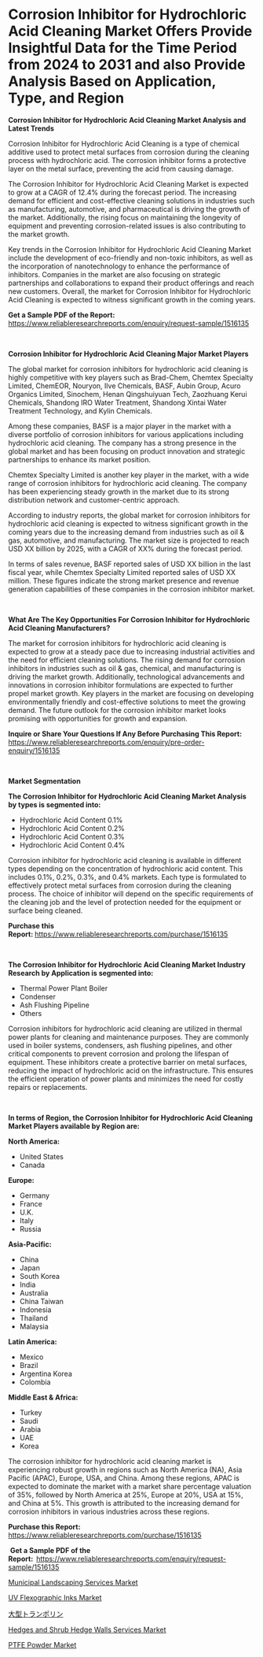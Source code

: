 <p><h1>Corrosion Inhibitor for Hydrochloric Acid Cleaning Market Offers Provide Insightful Data for the Time Period from 2024 to 2031 and also Provide Analysis Based on Application, Type, and Region</h1></p><p><strong>Corrosion Inhibitor for Hydrochloric Acid Cleaning Market Analysis and Latest Trends</strong></p>
<p><p>Corrosion Inhibitor for Hydrochloric Acid Cleaning is a type of chemical additive used to protect metal surfaces from corrosion during the cleaning process with hydrochloric acid. The corrosion inhibitor forms a protective layer on the metal surface, preventing the acid from causing damage.</p><p>The Corrosion Inhibitor for Hydrochloric Acid Cleaning Market is expected to grow at a CAGR of 12.4% during the forecast period. The increasing demand for efficient and cost-effective cleaning solutions in industries such as manufacturing, automotive, and pharmaceutical is driving the growth of the market. Additionally, the rising focus on maintaining the longevity of equipment and preventing corrosion-related issues is also contributing to the market growth.</p><p>Key trends in the Corrosion Inhibitor for Hydrochloric Acid Cleaning Market include the development of eco-friendly and non-toxic inhibitors, as well as the incorporation of nanotechnology to enhance the performance of inhibitors. Companies in the market are also focusing on strategic partnerships and collaborations to expand their product offerings and reach new customers. Overall, the market for Corrosion Inhibitor for Hydrochloric Acid Cleaning is expected to witness significant growth in the coming years.</p></p>
<p><strong>Get a Sample PDF of the Report:&nbsp;</strong> <a href="https://www.reliableresearchreports.com/enquiry/request-sample/1516135">https://www.reliableresearchreports.com/enquiry/request-sample/1516135</a></p>
<p>&nbsp;</p>
<p><strong>Corrosion Inhibitor for Hydrochloric Acid Cleaning Major Market Players</strong></p>
<p><p>The global market for corrosion inhibitors for hydrochloric acid cleaning is highly competitive with key players such as Brad-Chem, Chemtex Specialty Limited, ChemEOR, Nouryon, Ilve Chemicals, BASF, Aubin Group, Acuro Organics Limited, Sinochem, Henan Qingshuiyuan Tech, Zaozhuang Kerui Chemicals, Shandong IRO Water Treatment, Shandong Xintai Water Treatment Technology, and Kylin Chemicals. </p><p>Among these companies, BASF is a major player in the market with a diverse portfolio of corrosion inhibitors for various applications including hydrochloric acid cleaning. The company has a strong presence in the global market and has been focusing on product innovation and strategic partnerships to enhance its market position.</p><p>Chemtex Specialty Limited is another key player in the market, with a wide range of corrosion inhibitors for hydrochloric acid cleaning. The company has been experiencing steady growth in the market due to its strong distribution network and customer-centric approach.</p><p>According to industry reports, the global market for corrosion inhibitors for hydrochloric acid cleaning is expected to witness significant growth in the coming years due to the increasing demand from industries such as oil & gas, automotive, and manufacturing. The market size is projected to reach USD XX billion by 2025, with a CAGR of XX% during the forecast period.</p><p>In terms of sales revenue, BASF reported sales of USD XX billion in the last fiscal year, while Chemtex Specialty Limited reported sales of USD XX million. These figures indicate the strong market presence and revenue generation capabilities of these companies in the corrosion inhibitor market.</p></p>
<p>&nbsp;</p>
<p><strong>What Are The Key Opportunities For Corrosion Inhibitor for Hydrochloric Acid Cleaning Manufacturers?</strong></p>
<p><p>The market for corrosion inhibitors for hydrochloric acid cleaning is expected to grow at a steady pace due to increasing industrial activities and the need for efficient cleaning solutions. The rising demand for corrosion inhibitors in industries such as oil & gas, chemical, and manufacturing is driving the market growth. Additionally, technological advancements and innovations in corrosion inhibitor formulations are expected to further propel market growth. Key players in the market are focusing on developing environmentally friendly and cost-effective solutions to meet the growing demand. The future outlook for the corrosion inhibitor market looks promising with opportunities for growth and expansion.</p></p>
<p><strong>Inquire or Share Your Questions If Any Before Purchasing This Report:</strong> <a href="https://www.reliableresearchreports.com/enquiry/pre-order-enquiry/1516135">https://www.reliableresearchreports.com/enquiry/pre-order-enquiry/1516135</a></p>
<p>&nbsp;</p>
<p><strong>Market Segmentation</strong></p>
<p><strong>The Corrosion Inhibitor for Hydrochloric Acid Cleaning Market Analysis by types is segmented into:</strong></p>
<p><ul><li>Hydrochloric Acid Content 0.1%</li><li>Hydrochloric Acid Content 0.2%</li><li>Hydrochloric Acid Content 0.3%</li><li>Hydrochloric Acid Content 0.4%</li></ul></p>
<p><p>Corrosion inhibitor for hydrochloric acid cleaning is available in different types depending on the concentration of hydrochloric acid content. This includes 0.1%, 0.2%, 0.3%, and 0.4% markets. Each type is formulated to effectively protect metal surfaces from corrosion during the cleaning process. The choice of inhibitor will depend on the specific requirements of the cleaning job and the level of protection needed for the equipment or surface being cleaned.</p></p>
<p><strong>Purchase this Report:&nbsp;</strong><a href="https://www.reliableresearchreports.com/purchase/1516135">https://www.reliableresearchreports.com/purchase/1516135</a></p>
<p>&nbsp;</p>
<p><strong>The Corrosion Inhibitor for Hydrochloric Acid Cleaning Market Industry Research by Application is segmented into:</strong></p>
<p><ul><li>Thermal Power Plant Boiler</li><li>Condenser</li><li>Ash Flushing Pipeline</li><li>Others</li></ul></p>
<p><p>Corrosion inhibitors for hydrochloric acid cleaning are utilized in thermal power plants for cleaning and maintenance purposes. They are commonly used in boiler systems, condensers, ash flushing pipelines, and other critical components to prevent corrosion and prolong the lifespan of equipment. These inhibitors create a protective barrier on metal surfaces, reducing the impact of hydrochloric acid on the infrastructure. This ensures the efficient operation of power plants and minimizes the need for costly repairs or replacements.</p></p>
<p>&nbsp;</p>
<p><strong>In terms of Region, the Corrosion Inhibitor for Hydrochloric Acid Cleaning Market Players available by Region are:</strong></p>
<p>
    <p> <strong> North America: </strong>
        <ul>
            <li>United States</li>
            <li>Canada</li>
        </ul>
        </p> 
    <p> <strong> Europe: </strong>
        <ul>
            <li>Germany</li>
            <li>France</li>
            <li>U.K.</li>
            <li>Italy</li>
            <li>Russia</li>
        </ul>
        </p> 
    <p> <strong> Asia-Pacific: </strong>
        <ul>
            <li>China</li>
            <li>Japan</li>
            <li>South Korea</li>
            <li>India</li>
            <li>Australia</li>
            <li>China Taiwan</li>
            <li>Indonesia</li>
            <li>Thailand</li>
            <li>Malaysia</li>
        </ul>
        </p> 
    <p> <strong> Latin America: </strong>
        <ul>
            <li>Mexico</li>
            <li>Brazil</li>
            <li>Argentina Korea</li>
            <li>Colombia</li>
        </ul>
        </p> 
    <p> <strong> Middle East & Africa: </strong>
        <ul>
            <li>Turkey</li>
            <li>Saudi</li>
            <li>Arabia</li>
            <li>UAE</li>
            <li>Korea</li>
        </ul>
    </p>
    </p>
<p><p>The corrosion inhibitor for hydrochloric acid cleaning market is experiencing robust growth in regions such as North America (NA), Asia Pacific (APAC), Europe, USA, and China. Among these regions, APAC is expected to dominate the market with a market share percentage valuation of 35%, followed by North America at 25%, Europe at 20%, USA at 15%, and China at 5%. This growth is attributed to the increasing demand for corrosion inhibitors in various industries across these regions.</p></p>
<p><strong>Purchase this Report: </strong><a href="https://www.reliableresearchreports.com/purchase/1516135">https://www.reliableresearchreports.com/purchase/1516135</a></p>
<p>&nbsp;<strong>Get a Sample PDF of the Report:&nbsp;&nbsp;</strong><a href="https://www.reliableresearchreports.com/enquiry/request-sample/1516135">https://www.reliableresearchreports.com/enquiry/request-sample/1516135</a></p>
<p><strong></strong></p>
<p><p><a href="https://florentine-yuzu-f42.notion.site/Municipal-Landscaping-Services-Market-Size-Reflecting-a-Forecast-Till-2031-Market-By-Type-By-Appli-3e12e7787d224ac9ad42c2c32c71fd66">Municipal Landscaping Services Market</a></p><p><a href="https://view.publitas.com/reportprime-1/uv-flexographic-inks-market-a-comprehensive-report-of-its-market-share-growth-trends-2024-2031/">UV Flexographic Inks Market</a></p><p><a href="https://medium.com/@ufukkocak157/%E5%A4%A7%E5%9E%8B%E3%83%88%E3%83%A9%E3%83%B3%E3%83%9D%E3%83%AA%E3%83%B3%E5%B8%82%E5%A0%B4-%E5%B8%82%E5%A0%B4%E3%82%B7%E3%82%A7%E3%82%A2-%E5%B8%82%E5%A0%B4%E5%8B%95%E5%90%91-%E5%B0%86%E6%9D%A5%E3%81%AE%E6%88%90%E9%95%B7%E3%82%92%E6%8E%A2%E3%82%8B-06157836ecf7">大型トランポリン</a></p><p><a href="https://fuschia-pecorino-a6d.notion.site/Hedges-and-Shrub-Hedge-Walls-Services-Market-Size-Furnishes-Valuable-Information-Encompassing-Market-5b5274a532254782ae9fa39db01be582">Hedges and Shrub Hedge Walls Services Market</a></p><p><a href="https://view.publitas.com/reportprime-1/ptfe-powder-market-size-share-trends-analysis-report-by-material-by-type-by-end-user-by-region-and-segment-forecasts-2024-2031/">PTFE Powder Market</a></p></p>